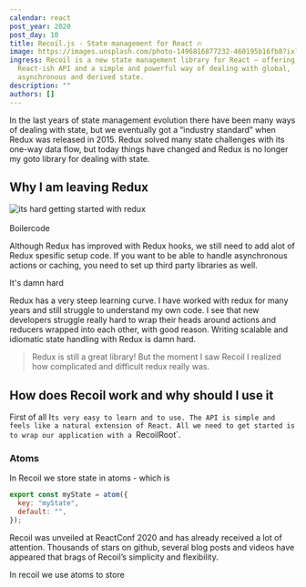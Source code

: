 ```yaml
---
calendar: react
post_year: 2020
post_day: 10
title: Recoil.js - State management for React 🔥
image: https://images.unsplash.com/photo-1496816877232-460195b16fb8?ixlib=rb-1.2.1&ixid=MXwxMjA3fDB8MHxwaG90by1wYWdlfHx8fGVufDB8fHw%3D&auto=format&fit=crop&w=1554&q=80
ingress: Recoil is a new state management library for React — offering a
  React-ish API and a simple and powerful way of dealing with global,
  asynchronous and derived state.
description: ""
authors: []
---
```

In the last years of state management evolution there have been many ways of dealing with state, but we eventually got a “industry standard” when Redux was released in 2015. Redux solved many state challenges with its one-way data flow, but today things have changed and Redux is no longer my goto library for dealing with state.

## Why I am leaving Redux

![its hard getting started with redux](/assets/big_book.jpeg)
\
\
 Boilercode

Although Redux has improved with Redux hooks, we still need to add alot of Redux spesific setup code. If you want to be able to handle asynchronous actions or caching, you need to set up third party libraries as well.

It's damn hard

Redux has a very steep learning curve. I have worked with redux for many years and still struggle to understand my own code. I see that new developers struggle really hard to wrap their heads around actions and reducers wrapped into each other, with good reason. Writing scalable and idiomatic state handling with Redux is damn hard.

> Redux is still a great library! But the moment I saw Recoil I realized how complicated and difficult redux really was. 

## How does Recoil work and why should I use it


First of all I`ts very easy to learn and to use. The API is simple and feels like a natural extension of React. All we need to get started is to wrap our application with a `RecoilRoot`.

### Atoms

In Recoil we store state in atoms - which is 

```jsx
export const myState = atom({
  key: "myState",
  default: "",
});
```



Recoil was unveiled at ReactConf 2020 and has already received a lot of attention. Thousands of stars on github, several blog posts and videos have appeared that brags of Recoil’s simplicity and flexibility.

In recoil we use atoms to store